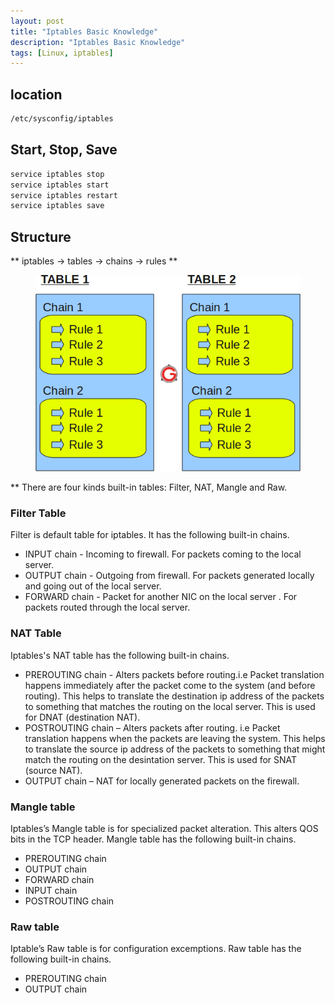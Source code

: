 ```yaml
---
layout: post
title: "Iptables Basic Knowledge"
description: "Iptables Basic Knowledge"
tags: [Linux, iptables]
---
```


## location

```bash
/etc/sysconfig/iptables
```

## Start, Stop, Save

```bash
service iptables stop
service iptables start
service iptables restart
service iptables save
```

## Structure

** iptables -> tables -> chains -> rules **

<figure>
	<img src="images/iptables/iptables-table-chain-rule-structure.png" alt="">
</figure>

** There are four kinds built-in tables: Filter, NAT, Mangle and Raw.

### Filter Table
Filter is default table for iptables. It has the following built-in chains.
* INPUT chain - Incoming to firewall. For packets coming to the local server.
* OUTPUT chain - Outgoing from firewall. For packets generated locally and going out of the local server.
* FORWARD chain - Packet for another NIC on the local server . For packets routed through the local server.

### NAT Table
Iptables's NAT table has the following built-in chains.
* PREROUTING chain - Alters packets before routing.i.e Packet translation happens immediately after the packet come to the system (and before routing). This helps to translate the destination ip address of the packets to something that matches the routing on the local server. This is used for DNAT (destination NAT).
* POSTROUTING chain – Alters packets after routing. i.e Packet translation happens when the packets are leaving the system. This helps to translate the source ip address of the packets to something that might match the routing on the desintation server. This is used for SNAT (source NAT).
* OUTPUT chain – NAT for locally generated packets on the firewall.
 
### Mangle table
Iptables’s Mangle table is for specialized packet alteration. This alters QOS bits in the TCP header. Mangle table has the following built-in chains.
* PREROUTING chain
* OUTPUT chain
* FORWARD chain
* INPUT chain
* POSTROUTING chain

### Raw table
Iptable’s Raw table is for configuration excemptions. Raw table has the following built-in chains.
* PREROUTING chain
* OUTPUT chain
